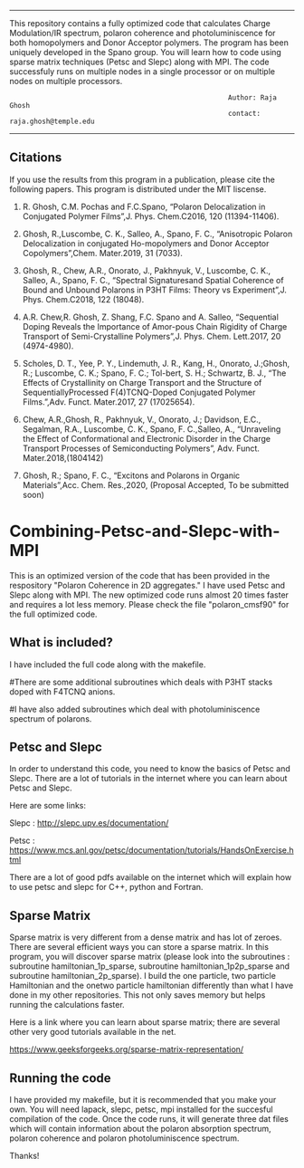 

_____________________________________________________________________________________________________________________________________
This repository contains a fully optimized code that calculates Charge Modulation/IR spectrum, polaron coherence and photoluminiscence for both homopolymers and Donor Acceptor polymers. The program has been uniquely developed in the Spano group. You will learn how to code using sparse matrix techniques (Petsc and Slepc) along with MPI. The code successfuly runs on multiple nodes in a single processor or on multiple nodes on multiple processors. 
      
                                                          Author: Raja Ghosh 
                                                          contact: raja.ghosh@temple.edu
--------------------------------------------------------------------------------------------------------------------------------------
Citations
----------------

If you use the results from this program in a publication, please cite the following papers. This program is distributed 
under the MIT liscense.

1. R. Ghosh, C.M. Pochas and F.C.Spano, “Polaron Delocalization in Conjugated Polymer Films”,J. Phys. Chem.C2016, 120 (11394-11406).

2. Ghosh, R.,Luscombe, C. K., Salleo, A., Spano, F. C., “Anisotropic Polaron Delocalization in conjugated Ho-mopolymers and Donor Acceptor Copolymers”,Chem. Mater.2019, 31 (7033).

3. Ghosh, R., Chew, A.R., Onorato, J., Pakhnyuk, V., Luscombe, C. K., Salleo, A., Spano, F. C., “Spectral Signaturesand Spatial Coherence of Bound and Unbound Polarons in P3HT Films: Theory vs Experiment”,J. Phys. Chem.C2018, 122 (18048).

4. A.R. Chew,R. Ghosh, Z. Shang, F.C. Spano and A. Salleo, “Sequential Doping Reveals the Importance of Amor-pous Chain Rigidity of Charge Transport of Semi-Crystalline Polymers”,J. Phys. Chem. Lett.2017, 20 (4974-4980).

5. Scholes, D. T., Yee, P. Y., Lindemuth, J. R., Kang, H., Onorato, J.;Ghosh, R.; Luscombe, C. K.; Spano, F. C.; Tol-bert, S. H.; Schwartz, B. J., “The Effects of Crystallinity on Charge Transport and the Structure of SequentiallyProcessed F(4)TCNQ-Doped Conjugated Polymer Films.”,Adv. Funct. Mater.2017, 27 (17025654).

6. Chew, A.R.,Ghosh, R., Pakhnyuk, V., Onorato, J.; Davidson, E.C., Segalman, R.A., Luscombe, C. K., Spano, F. C.,Salleo, A., “Unraveling the Effect of Conformational and Electronic Disorder in the Charge Transport Processes of Semiconducting Polymers”, Adv. Funct. Mater.2018,(1804142)

7. Ghosh, R.; Spano, F. C., “Excitons and Polarons in Organic Materials”,Acc. Chem. Res.,2020, (Proposal Accepted, To be submitted soon)

# Combining-Petsc-and-Slepc-with-MPI

This is an optimized version of the code that has been provided in the respository "Polaron Coherence in 2D aggregates." I have used Petsc and Slepc along with MPI. The new optimized code runs almost 20 times faster and requires a lot less memory. Please check the file "polaron_cmsf90" for the full optimized code.

What is included?
-----------------

I have included the full code along with the makefile. 

#There are some additional subroutines which deals with P3HT stacks doped with F4TCNQ anions.

#I have also added subroutines which deal with photoluminiscence spectrum of polarons. 


Petsc and Slepc
---------------
In order to understand this code, you need to know the basics of Petsc and Slepc. There are a lot of tutorials in the internet where you can learn about Petsc and Slepc. 

Here are some links:

Slepc : http://slepc.upv.es/documentation/

Petsc : https://www.mcs.anl.gov/petsc/documentation/tutorials/HandsOnExercise.html

There are a lot of good pdfs available on the internet which will explain how to use petsc and slepc for C++, python and Fortran. 


Sparse Matrix
---------------

Sparse matrix is very different from a dense matrix and has lot of zeroes. There are several efficient ways you can store a sparse matrix. In this program, you will discover sparse matrix (please look into the subroutines : subroutine hamiltonian_1p_sparse, subroutine hamiltonian_1p2p_sparse and subroutine hamiltonian_2p_sparse). I build the one particle, two particle Hamiltonian and the onetwo particle hamiltonian differently than what I have done in my other repositories. This not only saves memory but helps running the calculations faster. 

Here is a link where you can learn about sparse matrix; there are several other very good tutorials available in the net.

https://www.geeksforgeeks.org/sparse-matrix-representation/


Running the code
----------------

I have provided my makefile, but it is recommended that you make your own. You will need lapack, slepc, petsc, mpi installed for the succesful compilation of the code. Once the code runs, it will generate three dat files which will contain information about the polaron absorption spectrum, polaron coherence and polaron photoluminiscence spectrum.




Thanks!



